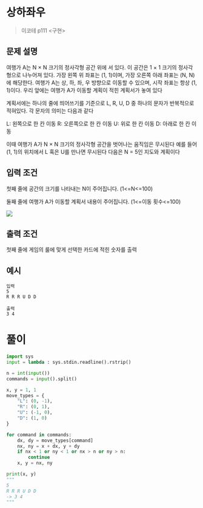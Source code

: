 # 상하좌우

> 이코테 p111 <구현>

## 문제 설명

여행가 A는 N × N 크기의 정사각형 공간 위에 서 있다. 이 공간은 1 × 1 크기의 정사각형으로 나누어져 있다.
가장 왼쪽 위 좌표는 (1, 1)이며, 가장 오른쪽 아래 좌표는 (N, N)에 해당한다.
여행가 A는 상, 하, 좌, 우 방향으로 이동할 수 있으며, 시작 좌표는 항상 (1, 1)이다. 우리 앞에는 여행가 A가
이동할 계획이 적힌 계획서가 놓여 있다

계획서에는 하나의 줄에 띄어쓰기를 기준으로 L, R, U, D 중 하나의 문자가 반복적으로 적혀있다.
각 문자의 의미는 다음과 같다

L: 왼쪽으로 한 칸 이동
R: 오른쪽으로 한 칸 이동
U: 위로 한 칸 이동
D: 아래로 한 칸 이동

이때 여행가 A가 N × N 크기의 정사각형 공간을 벗어나는 움직임은 무시된다
예를 들어 (1, 1)의 위치에서 L 혹은 U를 만나면 무시된다
다음은 N = 5인 지도와 계획이다

## 입력 조건

첫째 줄에 공간의 크기를 나타내는 N이 주어집니다. (1<=N<=100)

둘째 줄에 여행가 A가 이동할 계획서 내용이 주어집니다. (1<=이동 횟수<=100)

<img src="https://velog.velcdn.com/images%2Fsuzieep%2Fpost%2F7de8ffd0-d536-4fbe-b5a5-f5fb4ce13258%2Fimage.png" />

## 출력 조건

첫째 줄에 게임의 룰에 맞게 선택한 카드에 적힌 숫자를 출력

## 예시

```
입력
5
R R R U D D

출력
3 4
```

# 풀이

```python
import sys
input = lambda : sys.stdin.readline().rstrip()

n = int(input())
commands = input().split()

x, y = 1, 1
move_types = {
    "L": (0, -1),
    "R": (0, 1),
    "U": (-1, 0),
    "D": (1, 0)
}

for command in commands:
    dx, dy = move_types[command]
    nx, ny = x + dx, y + dy
    if nx < 1 or ny < 1 or nx > n or ny > n:
        continue
    x, y = nx, ny

print(x, y)
"""
5
R R R U D D
-> 3 4
"""
```

